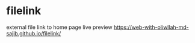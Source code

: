# filelink
external file link to home page
live preview
https://web-with-oliwllah-md-sajib.github.io/filelink/
